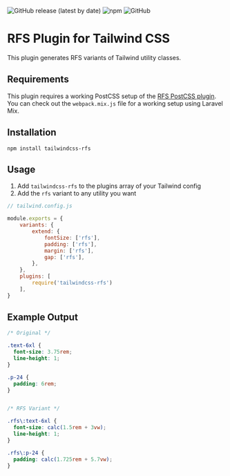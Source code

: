 ![GitHub release (latest by date)](https://img.shields.io/github/v/release/aerni/tailwindcss-rfs?style=flat-square)
![npm](https://img.shields.io/npm/dt/tailwindcss-rfs?style=flat-square)
![GitHub](https://img.shields.io/github/license/aerni/tailwindcss-rfs?style=flat-square)

# RFS Plugin for Tailwind CSS

This plugin generates RFS variants of Tailwind utility classes.

## Requirements
This plugin requires a working PostCSS setup of the [RFS PostCSS plugin](https://github.com/twbs/rfs). You can check out the `webpack.mix.js` file for a working setup using Laravel Mix.

## Installation
```
npm install tailwindcss-rfs
```

## Usage
1. Add `tailwindcss-rfs` to the plugins array of your Tailwind config
2. Add the `rfs` variant to any utility you want

```js
// tailwind.config.js

module.exports = {
    variants: {
        extend: {
            fontSize: ['rfs'],
            padding: ['rfs'],
            margin: ['rfs'],
            gap: ['rfs'],
        },
    },
    plugins: [
        require('tailwindcss-rfs')
    ],
}
```

## Example Output
```css
/* Original */

.text-6xl {
  font-size: 3.75rem;
  line-height: 1;
}

.p-24 {
  padding: 6rem;
}


/* RFS Variant */

.rfs\:text-6xl {
  font-size: calc(1.5rem + 3vw);
  line-height: 1;
}

.rfs\:p-24 {
  padding: calc(1.725rem + 5.7vw);
}
```

